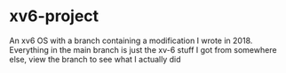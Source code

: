 # xv6-project
An xv6 OS with a branch containing a modification I wrote in 2018. Everything in the main branch is just the xv-6 stuff I got from somewhere else, view the branch to see what I actually did
